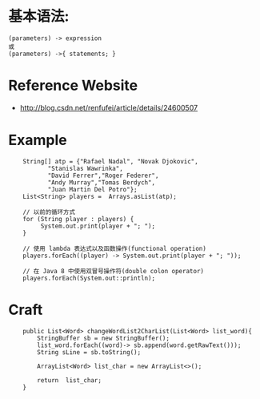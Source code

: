 # 基本语法:
	(parameters) -> expression
	或
	(parameters) ->{ statements; }

# Reference Website
+ http://blog.csdn.net/renfufei/article/details/24600507

# Example
```
	String[] atp = {"Rafael Nadal", "Novak Djokovic",  
	       "Stanislas Wawrinka",  
	       "David Ferrer","Roger Federer",  
	       "Andy Murray","Tomas Berdych",  
	       "Juan Martin Del Potro"};  
	List<String> players =  Arrays.asList(atp);  

	// 以前的循环方式  
	for (String player : players) {  
	     System.out.print(player + "; ");  
	}  

	// 使用 lambda 表达式以及函数操作(functional operation)  
	players.forEach((player) -> System.out.print(player + "; "));  

	// 在 Java 8 中使用双冒号操作符(double colon operator)  
	players.forEach(System.out::println);  
```

# Craft
```
    public List<Word> changeWordList2CharList(List<Word> list_word){
        StringBuffer sb = new StringBuffer();
        list_word.forEach((word)-> sb.append(word.getRawText()));
        String sLine = sb.toString();

        ArrayList<Word> list_char = new ArrayList<>();

        return  list_char;
    }
```
